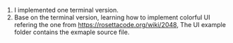 1. I implemented one terminal version.
2. Base on the terminal version, learning how to implement colorful UI refering the one from https://rosettacode.org/wiki/2048, The UI example folder contains the exmaple source file.
